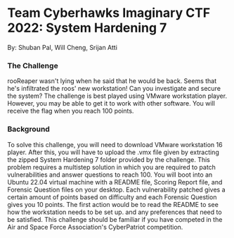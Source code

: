 # Team Cyberhawks Imaginary CTF 2022: System Hardening 7
By: Shuban Pal, Will Cheng, Srijan Atti

### The Challenge
   rooReaper wasn't lying when he said that he would be back. Seems that he's infiltrated the roos' new workstation! Can you investigate and secure the system?
   The challenge is best played using VMware workstation player. However, you may be able to get it to work with other software. You will receive the flag when you reach       100 points.
### Background
   To solve this challenge, you will need to download VMware workstation 16 player. After this, you will have to upload the .vmx file  given by extracting the zipped System Hardening 7 folder provided by the challenge. This problem requires a multistep solution in which you are required to patch vulnerabilities and answer questions to reach 100. You will boot into an Ubuntu 22.04 virtual machine with a README file, Scoring Report file, and Forensic Question files on your desktop. Each vulnerability patched gives a certain amount of points based on difficulty and each Forensic Question gives you 10 points. The first action would be to read the README to see how the workstation needs to be set up. and any preferences that need to be satisfied. This challenge should be familiar if you have competed in the Air and Space Force Association's CyberPatriot competition. 

